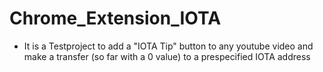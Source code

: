 # Chrome_Extension_IOTA

- It is a Testproject to add a "IOTA Tip" button to any youtube video and make a transfer (so far with a 0 value) to a prespecified IOTA address
